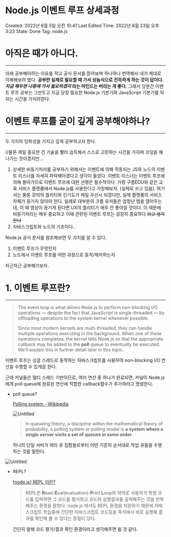 # Node.js 이벤트 루프 상세과정

Created: 2022년 8월 5일 오전 10:41
Last Edited Time: 2022년 8월 23일 오후 3:23
State: Done
Tag: node.js

# 아직은 때가 아니다.

---

아래 공부해야하는 이유를 적고 공식 문서를 뜯어보며 하나하나 번역해서 내가 제대로 이해해보려 했다. **공부란 실제로 필요할 때 가서 상놈식으로 진득하게 하는 것이 답이다. *지금 해두면 나중에 가서 필요하겠지* 라는 마인드는 버리는 게 좋다.** 그래서 당분간 이벤트 루프 공부는 그만두고 지금 당장 필요한 Node.js 기본기와 JavaScript 기본기를 익히는 시간을 가지려한다.

# 이벤트 루프를 굳이 깊게 공부해야하나?

---

두 가지의 당위성을 가지고 깊게 공부하고자 한다. 

//물론 제일 중요한 건 기술을 빨리 습득해서 스스로 고민하는 시간을 가지며 코딩을 해나가는 것이겠지만…

1. 상세한 비동기처리를 공부하기 위해서는 이벤트에 의해 작동되는 JS와 노드의 이벤트 리스너를 자세히 파악해야겠다고 생각이 들었다. 이벤트 리스너는 이벤트 루프에 의해 돌아가므로 이벤트 루프에 대한 선행은 필수적이다.
가령 구름EDU와 같은 교육 서비스 플랫폼에서 Node.js를 사용한다고 가정해보자. (실제로 쓰고 있음). 여기서는 물론 강의의 퀄리티와 인기도가 제일 우선시 되겠다만, 실제 플랫폼의 서비스 자체가 끊기지 않아야 한다. 일례로 대부분의 크롬 유저들은 엄청난 탭을 열어두는데, 이 때 영상이 끊기게 된다면 UX의 퀄리티가 매우 안 좋아질 것이다.
이 때문에 비동기처리는 매우 중요하고 이에 관련된 이벤트 루프는 굉장히 중요하다 ~~라고 생각한다~~
2. 자바스크립트와 노드의 기초이다..

Node.js 공식 문서를 참조해보면  두 가지를 알 수 있다. 

1. 이벤트 루프가 무엇인지
2. 노드에서 이벤트 루프를 어떤 과정으로 동작/제어하는지

차근차근 공부해가보자.

# 1. 이벤트 루프란?

---

> The event loop is what allows Node.js to perform non-blocking I/O operations — despite the fact that JavaScript is single-threaded — by offloading operations to the system kernel whenever possible.
> 
> 
> Since most modern kernels are multi-threaded, they can handle multiple operations executing in the background. When one of these operations completes, the kernel tells Node.js so that the appropriate callback may be added to the **poll** queue to eventually be executed. We'll explain this in further detail later in this topic.
> 

이벤트 루프는 싱글 스레드로 동작하는 자바스크립트를 사용하여 non-blocking I/O 연산을 수행할 수 있게끔 한다.

근래 커널들은 멀티 스레드 기반이므로, 여러 연산 중 하나가 완료되면, 커널이 Node.js에게 poll queue에 완료된 연산에 적합한 callback함수가 추가하라고 명령한다.

- poll queue?
    
    [Polling system - Wikipedia](https://en.wikipedia.org/wiki/Polling_system)
    
    ![Untitled](Node%20js%20%E1%84%8B%E1%85%B5%E1%84%87%E1%85%A6%E1%86%AB%E1%84%90%E1%85%B3%20%E1%84%85%E1%85%AE%E1%84%91%E1%85%B3%20%E1%84%89%E1%85%A1%E1%86%BC%E1%84%89%E1%85%A6%E1%84%80%E1%85%AA%E1%84%8C%E1%85%A5%E1%86%BC%204ee43b929af54a088e8c9f25901ccaed/Untitled.png)
    
    > In queueing theory, a discipline within the mathematical theory of probability, a polling system or polling model is **a system where a single server visits a set of queues in some order.**
    > 
    
    하나의 단일 서버가 여러 큐 집합들로부터 어떤 기준의 순서대로 작업 큐들을 수행하는 것을 말한다.
    

![Untitled](Node%20js%20%E1%84%8B%E1%85%B5%E1%84%87%E1%85%A6%E1%86%AB%E1%84%90%E1%85%B3%20%E1%84%85%E1%85%AE%E1%84%91%E1%85%B3%20%E1%84%89%E1%85%A1%E1%86%BC%E1%84%89%E1%85%A6%E1%84%80%E1%85%AA%E1%84%8C%E1%85%A5%E1%86%BC%204ee43b929af54a088e8c9f25901ccaed/Untitled%201.png)

- REPL?
    
    [[node.js] REPL 이란?](https://velog.io/@bueong/node.js-REPL-%EC%9D%B4%EB%9E%80)
    
    > REPL은 **R**ead-**E**val(evaluation)-**P**rint **L**oop의 약어로 사용자가 특정 코드를 입력하면 그 코드를 평가하고 코드의 실행결과를 출력해주는 것을 반복해주는 환경을 말한다.
    node.js 에서도 REPL 환경을 지원하기 때문에 자바스크립트 학습중에 간단한 자바스크립트 코드등을 즉석에서 바로 실행해 결과를 확인해 볼 수 있다는 장점이 있다.
    > 
    
    간단히 말해 코드 평가/결과 확인 환경이라고 생각해주면 될 것 같다.